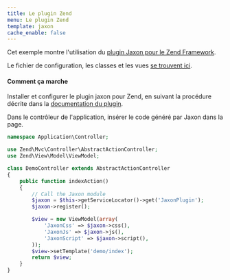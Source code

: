 ```yaml
---
title: Le plugin Zend
menu: Le plugin Zend
template: jaxon
cache_enable: false
---
```


Cet exemple montre l'utilisation du [plugin Jaxon pour le Zend Framework](https://github.com/jaxon-php/jaxon-zend?target=_blank).

Le fichier de configuration, les classes et les vues [se trouvent ici](https://github.com/jaxon-php/jaxon-examples/tree/master/frameworks/zend?target=_blank).

#### Comment ça marche

Installer et configurer le plugin jaxon pour Zend, en suivant la procédure décrite dans la [documentation du plugin](https://github.com/jaxon-php/jaxon-zend?target=_blank).

Dans le contrôleur de l'application, insérer le code généré par Jaxon dans la page.

```php
namespace Application\Controller;

use Zend\Mvc\Controller\AbstractActionController;
use Zend\View\Model\ViewModel;

class DemoController extends AbstractActionController
{
    public function indexAction()
    {
        // Call the Jaxon module
        $jaxon = $this->getServiceLocator()->get('JaxonPlugin');
        $jaxon->register();

        $view = new ViewModel(array(
            'JaxonCss' => $jaxon->css(),
            'JaxonJs' => $jaxon->js(),
            'JaxonScript' => $jaxon->script(),
        ));
        $view->setTemplate('demo/index');
        return $view;
    }
}
```

